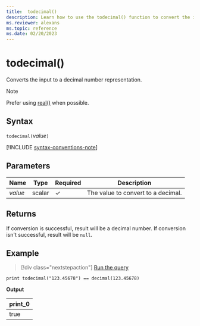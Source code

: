 ```yaml
---
title:  todecimal()
description: Learn how to use the todecimal() function to convert the input expression to a decimal number representation. 
ms.reviewer: alexans
ms.topic: reference
ms.date: 02/20/2023
---
```

# todecimal()

Converts the input to a decimal number representation.

> [!NOTE]
> Prefer using [real()](./scalar-data-types/real.md) when possible.

## Syntax

`todecimal(`*value*`)`

[!INCLUDE [syntax-conventions-note](../../includes/syntax-conventions-note.md)]

## Parameters

| Name | Type | Required | Description |
|--|--|--|--|
| *value* | scalar | &check; | The value to convert to a decimal.|

## Returns

If conversion is successful, result will be a decimal number.
If conversion isn't successful, result will be `null`.

## Example

> [!div class="nextstepaction"]
> <a href="https://dataexplorer.azure.com/clusters/help/databases/Samples?query=H4sIAAAAAAAAAysoyswrUSjJT0lNzsxNzNFQMjQy1jMxNTO3UNJUsLVVgInDhTUBDVgx+TIAAAA=" target="_blank">Run the query</a>

```kusto
print todecimal("123.45678") == decimal(123.45678)
```

**Output**

|print_0|
|--|
|true|
